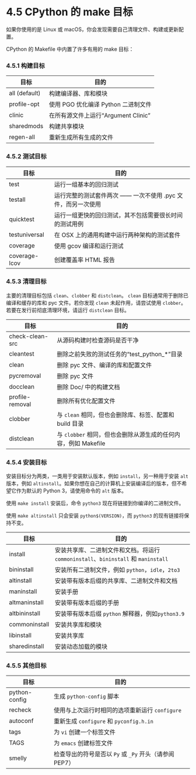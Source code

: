 # 4.5 CPython 的 make 目标

如果你使用的是 Linux 或 macOS，你会发现需要自己清理文件、构建或更新配置。

CPython 的 Makefile 中内置了许多有用的 make 目标：

### 4.5.1 构建目标

| 目标          | 目的                                 |
| ------------- | ----------------------------------- |
| all (default) | 构建编译器、库和模块                   |
| profile-opt   | 使用 PGO 优化编译 Python 二进制文件    |
| clinic        | 在所有源文件上运行“Argument Clinic”   |
| sharedmods    | 构建共享模块                         |
| regen-all     | 重新生成所有生成的文件                 |

### 4.5.2 测试目标

| 目标           | 目的                                                |
| ------------- | --------------------------------------------------- |
| test          | 运行一组基本的回归测试                                  |
| testall       | 运行完整的测试套件两次 —— 一次不使用 .pyc 文件，而另一次使用 |
| quicktest     | 运行一组更快的回归测试，其不包括需要很长时间的测试用例        |
| testuniversal | 在 OSX 上的通用构建中运行两种架构的测试套件                |
| coverage      | 使用 gcov 编译和运行测试                                |
| coverage-lcov | 创建覆盖率 HTML 报告                                   |

### 4.5.3 清理目标

主要的清理目标包括 `clean`、`clobber` 和 `distclean`。 `clean` 目标通常用于删除已编译和缓存的库和 pyc 文件。若你发现 `clean` 未起作用，请尝试使用 `clobber`。若要在发行前彻底清理环境，请运行 `distclean` 目标。

| 目标              | 目的                                              |
| --------------- | -------------------------------------------------- |
| check-clean-src | 从源码构建时检查源码是否干净                            |
| cleantest       | 删除之前失败的测试任务的“test\_python\_\*”目录          |
| clean           | 删除 pyc 文件、编译的库和配置文件                       |
| pycremoval      | 删除 pyc 文件                                       |
| docclean        | 删除 Doc/ 中的构建文档                                |
| profile-removal | 删除所有优化配置文件                                   |
| clobber         | 与 `clean` 相同，但也会删除库、标签、配置和 build 目录    |
| distclean       | 与 `clobber` 相同，但也会删除从源生成的任何内容，例如 Makefile |

### 4.5.4 安装目标

安装目标分为两类，一类用于安装默认版本，例如 `install`，另一种用于安装 `alt` 版本，例如 `altinstall`。如果你想在自己的计算机上安装编译后的版本，但不希望它作为默认的 Python 3，请使用命令的 `alt` 版本。

使用 `make install` 安装后，命令 `python3` 现在将链接到你编译的二进制文件。

使用 `make altinstall` 只会安装 `python$(VERSION)`，而 `python3` 的现有链接将保持不变。

| 目标            | 目的                                                             |
| ------------- | -------------------------------------------------------------- |
| install       | 安装共享库、二进制文件和文档。将运行 `commoninstall`、`bininstall` 和 `maninstall` |
| bininstall    | 安装所有二进制文件，例如 `python`，`idle`，`2to3`                            |
| altinstall    | 安装带有版本后缀的共享库、二进制文件和文档                                          |
| maninstall    | 安装手册                                                           |
| altmaninstall | 安装带有版本后缀的手册                                                    |
| altbininstall | 安装带有版本后缀 `python` 解释器，例如`python3.9`                            |
| commoninstall | 安装共享库和模块                                                       |
| libinstall    | 安装共享库                                                          |
| sharedinstall | 安装动态加载的模块                                                      |

### 4.5.5 其他目标

| 目标            | 目的                                           |
| ------------- | ----------------------------------------------- |
| python-config | 生成 `python-config` 脚本                        |
| recheck       | 使用与上次运行时相同的选项重新运行 `configure`        |
| autoconf      | 重新生成 `configure` 和 `pyconfig.h.in`           |
| tags          | 为 `vi` 创建一个标签文件                           |
| TAGS          | 为 `emacs` 创建标签文件                            |
| smelly        | 检查导出的符号是否以 `Py` 或 `_Py` 开头（请参阅 PEP7） |
